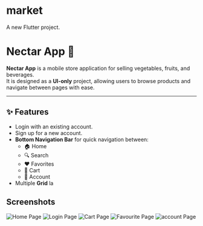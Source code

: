 # market

A new Flutter project.

# Nectar App 🍏

**Nectar App** is a mobile store application for selling vegetables, fruits, and beverages.  
It is designed as a **UI-only** project, allowing users to browse products and navigate between pages with ease.

---

## ✨ Features
- Login with an existing account.
- Sign up for a new account.
- **Bottom Navigation Bar** for quick navigation between:
  - 🏠 Home
  - 🔍 Search
  - ❤️ Favorites
  - 🛒 Cart
  - 👤 Account
- Multiple **Grid** la

## Screenshots

![Home Page](assets/screenshots/1)
![Login Page](assets/screenshots/2)
![Cart Page](assets/screenshots/3)
![Favourite Page](assets/screenshots/4)
![account Page](assets/screenshots/5)